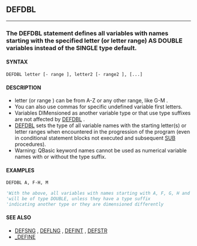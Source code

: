 ## DEFDBL
---

### The DEFDBL statement defines all variables with names starting with the specified letter (or letter range) AS DOUBLE variables instead of the SINGLE type default.

#### SYNTAX

`DEFDBL letter [- range ], letter2 [- range2 ], [...]`

#### DESCRIPTION
* letter (or range ) can be from A-Z or any other range, like G-M .
* You can also use commas for specific undefined variable first letters.
* Variables DIMensioned as another variable type or that use type suffixes are not affected by [DEFDBL](./DEFDBL.md) .
* [DEFDBL](./DEFDBL.md) sets the type of all variable names with the starting letter(s) or letter ranges when encountered in the progression of the program (even in conditional statement blocks not executed and subsequent [SUB](./SUB.md) procedures).
* Warning: QBasic keyword names cannot be used as numerical variable names with or without the type suffix.


#### EXAMPLES
```vb
DEFDBL A, F-H, M

'With the above, all variables with names starting with A, F, G, H and M
'will be of type DOUBLE, unless they have a type suffix
'indicating another type or they are dimensioned differently
```
  


#### SEE ALSO
* [DEFSNG](./DEFSNG.md) , [DEFLNG](./DEFLNG.md) , [DEFINT](./DEFINT.md) , [DEFSTR](./DEFSTR.md)
* [_DEFINE](./_DEFINE.md)
